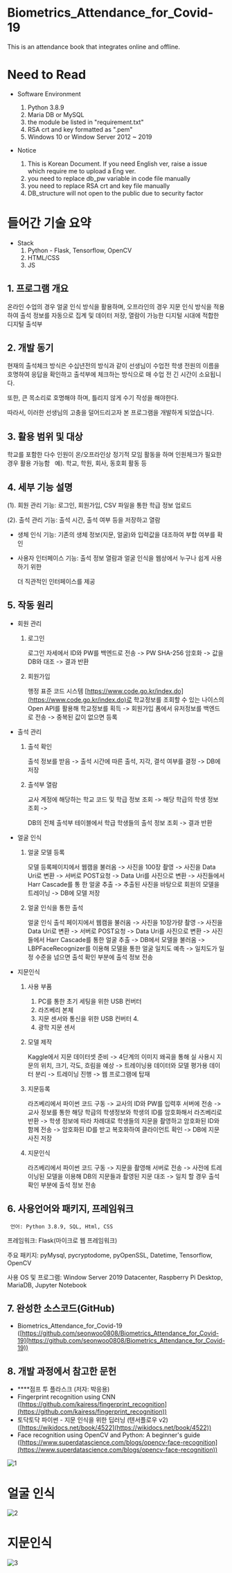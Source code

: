 # Biometrics_Attendance_for_Covid-19
This is an attendance book that integrates online and offline.


# Need to Read
- Software Environment
    1. Python 3.8.9
    2. Maria DB or MySQL
    3. the module be listed in "requirement.txt"
    4. RSA crt and key formatted as ".pem"
    5. Windows 10 or Window Server 2012 ~ 2019

- Notice
    1. This is Korean Document. If you need English ver, raise a issue which require me to upload a Eng ver.
    2. you need to replace db_pw variable in code file manually
    3. you need to replace RSA crt and key file manually
    4. DB_structure will not open to the public due to security factor


# 들어간 기술 요약
- Stack
    1. Python - Flask, Tensorflow, OpenCV
    2. HTML/CSS
    3. JS
## 1. **프로그램 개요**

 온라인 수업의 경우 얼굴 인식 방식을 활용하며, 오프라인의 경우 지문 인식 방식을 적용하여 출석 정보를 자동으로 집계 및 데이터 저장, 열람이 가능한 디지털 시대에 적합한 디지털 출석부

## 2. 개발 동기

현재의 출석체크 방식은 수십년전의 방식과 같이 선생님이 수업전 학생 전원의 이름을 호명하여 응답을 확인하고 출석부에 체크하는 방식으로 매 수업 전 긴 시간이 소요됩니다.

또한, 큰 목소리로 호명해야 하며, 틀리지 않게 수기 작성을 해야한다.

따라서, 이러한 선생님의 고충을 덜어드리고자 본 프로그램을 개발하게 되었습니다.

## 3. 활용 범위 및 대상

학교를 포함한 다수 인원이 온/오프라인상 정기적 모임 활동을 하며 인원체크가 필요한 경우 활용 가능함   예). 학교, 학원, 회사, 동호회 활동 등

## 4. 세부 기능 설명

(1). 회원 관리 기능: 로그인, 회원가입, CSV 파일을 통한 학급 정보 업로드

(2). 출석 관리 기능: 출석 시간, 출석 여부 등을 저장하고 열람

- 생체 인식 기능: 기존의 생체 정보(지문, 얼굴)와 입력값을 대조하여 부합 여부를 확인
- 사용자 인터페이스 기능: 출석 정보 열람과 얼굴 인식을 웹상에서 누구나 쉽게 사용하기 위한
    
    더 직관적인 인터페이스를 제공
    

## 5. 작동 원리

- 회원 관리
    1. 로그인
        
        로그인 자세에서 ID와 PW를 백엔드로 전송 -> PW SHA-256 암호화 -> 값을 DB와 대조 -> 결과 반환
        
    2. 회원가입
        
        행정 표준 코드 시스템 [https://www.code.go.kr/index.do](https://www.code.go.kr/index.do)로 학교정보를 조회할 수 있는 나이스의 Open API를 활용해 학교정보를 획득 -> 회원가입 폼에서 유저정보를 백엔드로 전송 -> 중복된 값이 없으면 등록
        
- 출석 관리
    1. 출석 확인
        
        출석 정보를 받음 -> 출석 시간에 따른 출석, 지각, 결석 여부를 결정 -> DB에 저장
        
    2. 출석부 열람
        
        교사 계정에 해당하는 학교 코드 및 학급 정보 조회 -> 해당 학급의 학생 정보 조회 ->
        
        DB의 전체 출석부 테이블에서 학급 학생들의 출석 정보 조회 -> 결과 반환 
        
- 얼굴 인식
    1. 얼굴 모델 등록
        
        모델 등록페이지에서 웹캠을 불러옴 -> 사진을 100장 촬영 -> 사진을 Data Uri로 변환 -> 서버로 POST요청 -> Data Uri를 사진으로 변환 -> 사진들에서 Harr Cascade를 통 한 얼굴 추출 -> 추출된 사진을 바탕으로 회원의 모델을 트레이닝 -> DB에 모델 저장
        
    2. 얼굴 인식을 통한 출석
        
        얼굴 인식 출석 페이지에서 웹캠을 불러옴 -> 사진을 10장가량 촬영 -> 사진을 Data Uri로 변환 -> 서버로 POST요청 -> Data Uri를 사진으로 변환 -> 사진들에서 Harr Cascade를 통한 얼굴 추출 -> DB에서 모델을 불러옴 -> LBPFaceRecognizer를 이용해 모델을 통한 얼굴 일치도 예측 -> 일치도가 일정 수준을 넘으면 출석 확인 부분에 출석 정보 전송 
        
- 지문인식
    1. 사용 부품
        1. PC를 통한 초기 세팅을 위한 USB 컨버터 
        2. 라즈베리 본체
        3. 지문 센서와 통신을 위한 USB 컨버터 4. 
        4. 광학 지문 센서
    2. 모델 제작
        
        Kaggle에서 지문 데이터셋 준비 -> 4단계의 이미지 왜곡을 통해 실 사용시 지문의 위치, 크기, 각도, 흐림을 예상 -> 트레이닝용 데이터와 모델 평가용 데이터 분리 -> 트레이닝 진행 -> 웹 프로그램에 탑재
        
    3. 지문등록
        
        라즈베리에서 파이썬 코드 구동 -> 교사의 ID와 PW를 입력후 서버에 전송 -> 교사 정보를 통한 해당 학급의 학생정보와 학생의 ID를 암호화해서 라즈베리로 반환 -> 학생 정보에 따라 차례대로 학생들의 지문을 촬영하고 암호화된 ID와 함께 전송 -> 암호화된 ID를 받고 복호화하여 클라이언트 확인 -> DB에 지문 사진 저장
        
    4. 지문인식
        
        라즈베리에서 파이썬 코드 구동 -> 지문을 촬영해 서버로 전송 -> 사전에 트레이닝된 모델을 이용해 DB의 지문들과 촬영된 지문 대조 -> 일치 할 경우 출석 확인 부분에 출석 정보 전송
        

## 6. **사용언어와 패키지, 프레임워크**

     언어: Python 3.8.9, SQL, Html, CSS

프레임워크: Flask(마이크로 웹 프레임워크)

주요 패키지: pyMysql, pycryptodome, pyOpenSSL, Datetime, Tensorflow, OpenCV

사용 OS 및 프로그램: Window Server 2019 Datacenter, Raspberry Pi Desktop, MariaDB, Jupyter Notebook

## 7. 완성한 소스코드(GitHub)

- Biometrics_Attendance_for_Covid-19 ([https://github.com/seonwoo0808/Biometrics_Attendance_for_Covid-19](https://github.com/seonwoo0808/Biometrics_Attendance_for_Covid-19))

## 8. 개발 과정에서 참고한 문헌

- ****점프 투 플라스크 (저자: 박응용)
- Fingerprint recognition using CNN ([https://github.com/kairess/fingerprint_recognition](https://github.com/kairess/fingerprint_recognition))
- 토닥토닥 파이썬 - 지문 인식을 위한 딥러닝 (텐서플로우 v2) ([https://wikidocs.net/book/4522](https://wikidocs.net/book/4522))
- Face recognition using OpenCV and Python: A beginner's guide ([https://www.superdatascience.com/blogs/opencv-face-recognition](https://www.superdatascience.com/blogs/opencv-face-recognition))

![1](https://user-images.githubusercontent.com/59224587/139520591-9e0e64d6-a68f-4298-8f8c-33edf93b2d88.PNG)

# 얼굴 인식
![2](https://user-images.githubusercontent.com/59224587/139520593-0b3b02bb-e8dd-436f-b8f3-d888107de0a1.PNG)

# 지문인식
![3](https://user-images.githubusercontent.com/59224587/139520595-da96c91e-22cc-402b-a260-5a1f47c52375.PNG)

